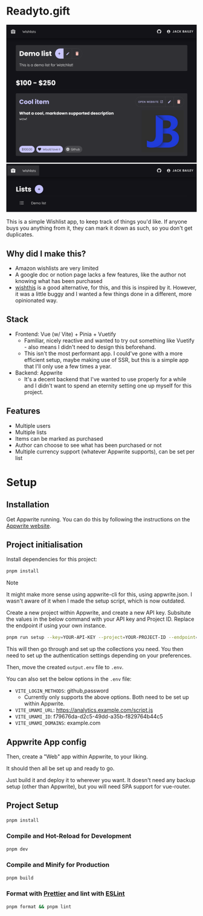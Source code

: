 # Readyto.gift

![list with 1 item](<docs/Screenshot 2024-06-29 at 17-52-37 Wishlist.png>)
![list of lists with 1 list](<docs/Screenshot 2024-06-29 at 17-51-25 Wishlist.png>)

This is a simple Wishlist app, to keep track of things you'd like. If anyone buys you anything from it, they can mark it down as such, so you don't get duplicates.

## Why did I make this?

- Amazon wishlists are very limited
- A google doc or notion page lacks a few features, like the author not knowing what has been purchased
- [wishthis](https://github.com/wishthis/wishthis) is a good alternative, for this, and this is inspired by it. However, it was a little buggy and I wanted a few things done in a different, more opinionated way.

## Stack

- Frontend: Vue (w/ Vite) + Pinia + Vuetify
    - Familiar, nicely reactive and wanted to try out something like Vuetify - also means I didn't need to design this beforehand.
    - This isn't the most performant app. I could've gone with a more efficient setup, maybe making use of SSR, but this is a simple app that I'll only use a few times a year. 
- Backend: Appwrite
    - It's a decent backend that I've wanted to use properly for a while and I didn't want to spend an eternity setting one up myself for this project.

## Features

- Multiple users
- Multiple lists
- Items can be marked as purchased
- Author can choose to see what has been purchased or not
- Multiple currency support (whatever Appwrite supports), can be set per list

# Setup

## Installation

Get Appwrite running. You can do this by following the instructions on the [Appwrite website](https://appwrite.io/docs/installation).

## Project initialisation

Install dependencies for this project:

```sh
pnpm install
```

> [!NOTE]  
> It might make more sense using appwrite-cli for this, using appwrite.json. I wasn't aware of it when I made the setup script, which is now outdated.

Create a new project within Appwrite, and create a new API key. Subsitute the values in the below command with your API key and Project ID. Replace the endpoint if using your own instance.

```sh
pnpm run setup --key=YOUR-API-KEY --project=YOUR-PROJECT-ID --endpoint=https://cloud.appwrite.io/v1
```

This will then go through and set up the collections you need. You then need to set up the authentication settings depending on your preferences.

Then, move the created `output.env` file to `.env`.

You can also set the below options in the `.env` file:

- `VITE_LOGIN_METHODS`: github,password
    - Currently only supports the above options. Both need to be set up within Appwrite.
- `VITE_UMAMI_URL`: https://analytics.example.com/script.js
- `VITE_UMAMI_ID`: f79676da-d2c5-49dd-a35b-f829764b44c5
- `VITE_UMAMI_DOMAINS`: example.com

## Appwrite App config

Then, create a "Web" app within Appwrite, to your liking.

It should then all be set up and ready to go.

Just build it and deploy it to wherever you want. It doesn't need any backup setup (other than Appwrite), but you will need SPA support for vue-router.

## Project Setup

```sh
pnpm install
```

### Compile and Hot-Reload for Development

```sh
pnpm dev
```

### Compile and Minify for Production

```sh
pnpm build
```

### Format with [Prettier](https://prettier.io/) and lint with [ESLint](https://eslint.org/)

```sh
pnpm format && pnpm lint
```
